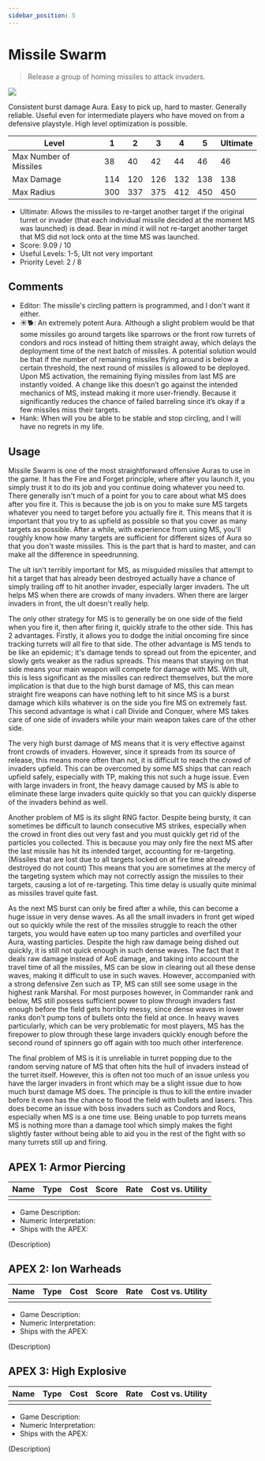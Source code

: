 ```yaml
---
sidebar_position: 5
---
```


# Missile Swarm

> Release a group of homing missiles to attack invaders.

<img src="/terms/ms.png" style={{zoom:1.25}}/>

Consistent burst damage Aura. Easy to pick up, hard to master. Generally reliable. Useful even for intermediate players who have moved on from a defensive playstyle. High level optimization is possible.

| Level                  | 1    | 2    | 3    | 4    | 5    | Ultimate |
| ---------------------- | ---- | ---- | ---- | ---- | ---- | -------- |
| Max Number of Missiles | 38   | 40   | 42   | 44   | 46   | 46       |
| Max Damage             | 114  | 120  | 126  | 132  | 138  | 138      |
| Max Radius             | 300  | 337  | 375  | 412  | 450  | 450      |

- Ultimate: Allows the missiles to re-target another target if the original turret or invader (that each individual missile decided at the moment MS was launched) is dead. Bear in mind it will not re-target another target that MS did not lock onto at the time MS was launched.
- Score: 9.09 / 10
- Useful Levels: 1-5, Ult not very important
- Priority Level: 2 / 8

## Comments

- Editor: The missile's circling pattern is programmed, and I don't want it either.
- ☀🐕: An extremely potent Aura. Although a slight problem would be that some missiles go around targets like sparrows or the front row turrets of condors and rocs instead of hitting them straight away, which delays the deployment time of the next batch of missiles. A potential solution would be that if the number of remaining missiles flying around is below a certain threshold, the next round of missiles is allowed to be deployed. Upon MS activation, the remaining flying missiles from last MS are instantly voided. A change like this doesn’t go against the intended mechanics of MS, instead making it more user-friendly. Because it significantly reduces the chance of failed barreling since it’s okay if a few missiles miss their targets.
- Hank: When will you be able to be stable and stop circling, and I will have no regrets in my life.

## Usage

Missile Swarm is one of the most straightforward offensive Auras to use in the game. It has the Fire and Forget principle, where after you launch it, you simply trust it to do its job and you continue doing whatever you need to. There generally isn't much of a point for you to care about what MS does after you fire it. This is because the job is on you to make sure MS targets whatever you need to target before you actually fire it. This means that it is important that you try to as upfield as possible so that you cover as many targets as possible. After a while, with experience from using MS, you'll roughly know how many targets are sufficient for different sizes of Aura so that you don't waste missiles. This is the part that is hard to master, and can make all the difference in speedrunning.

The ult isn't terribly important for MS, as misguided missiles that attempt to hit a target that has already been destroyed actually have a chance of simply trailing off to hit another invader, especially larger invaders. The ult helps MS when there are crowds of many invaders. When there are larger invaders in front, the ult doesn't really help.

The only other strategy for MS is to generally be on one side of the field when you fire it, then after firing it, quickly strafe to the other side. This has 2 advantages. Firstly, it allows you to dodge the initial oncoming fire since tracking turrets will all fire to that side. The other advantage is MS tends to be like an epidemic; it's damage tends to spread out from the epicenter, and slowly gets weaker as the radius spreads. This means that staying on that side means your main weapon will compete for damage with MS. With ult, this is less significant as the missiles can redirect themselves, but the more implication is that due to the high burst damage of MS, this can mean straight fire weapons can have nothing left to hit since MS is a burst damage which kills whatever is on the side you fire MS on extremely fast. This second advantage is what i call Divide and Conquer, where MS takes care of one side of invaders while your main weapon takes care of the other side.

The very high burst damage of MS means that it is very effective against front crowds of invaders. However, since it spreads from its source of release, this means more often than not, it is difficult to reach the crowd of invaders upfield. This can be overcomed by some MS ships that can reach upfield safely, especially with TP, making this not such a huge issue. Even with large invaders in front, the heavy damage caused by MS is able to eliminate these large invaders quite quickly so that you can quickly disperse of the invaders behind as well.

Another problem of MS is its slight RNG factor. Despite being bursty, it can sometimes be difficult to launch consecutive MS strikes, especially when the crowd in front dies out very fast and you must quickly get rid of the particles you collected. This is because you may only fire the next MS after the last missile has hit its intended target, accounting for re-targeting. (Missiles that are lost due to all targets locked on at fire time already destroyed do not count) This means that you are sometimes at the mercy of the targeting system which may not correctly assign the missiles to their targets, causing a lot of re-targeting. This time delay is usually quite minimal as missiles travel quite fast.

As the next MS burst can only be fired after a while, this can become a huge issue in very dense waves. As all the small invaders in front get wiped out so quickly while the rest of the missiles struggle to reach the other targets, you would have eaten up too many particles and overfilled your Aura, wasting particles. Despite the high raw damage being dished out quickly, it is still not quick enough in such dense waves. The fact that it deals raw damage instead of AoE damage, and taking into account the travel time of all the missiles, MS can be slow in clearing out all these dense waves, making it difficult to use in such waves. However, accompanied with a strong defensive Zen such as TP, MS can still see some usage in the highest rank Marshal. For most purposes however, in Commander rank and below, MS still possess sufficient power to plow through invaders fast enough before the field gets horribly messy, since dense waves in lower ranks don't pump tons of bullets onto the field at once. In heavy waves particularly, which can be very problematic for most players, MS has the firepower to plow through these large invaders quickly enough before the second round of spinners go off again with too much other interference.

The final problem of MS is it is unreliable in turret popping due to the random serving nature of MS that often hits the hull of invaders instead of the turret itself. However, this is often not too much of an issue unless you have the larger invaders in front which may be a slight issue due to how much burst damage MS does. The principle is thus to kill the entire invader before it even has the chance to flood the field with bullets and lasers. This does become an issue with boss invaders such as Condors and Rocs, especially when MS is a one time use. Being unable to pop turrets means MS is nothing more than a damage tool which simply makes the fight slightly faster without being able to aid you in the rest of the fight with so many turrets still up and firing.

## APEX 1: Armor Piercing

| Name | Type | Cost | Score | Rate | Cost vs. Utility |
| ---- | ---- | ---- | ----- | ---- | ---------------- |
|      |      |      |       |      |                  |

- Game Description:
- Numeric Interpretation:
- Ships with the APEX:

(Description)

## APEX 2: Ion Warheads

| Name | Type | Cost | Score | Rate | Cost vs. Utility |
| ---- | ---- | ---- | ----- | ---- | ---------------- |
|      |      |      |       |      |                  |

- Game Description:
- Numeric Interpretation:
- Ships with the APEX:

(Description)

## APEX 3: High Explosive

| Name | Type | Cost | Score | Rate | Cost vs. Utility |
| ---- | ---- | ---- | ----- | ---- | ---------------- |
|      |      |      |       |      |                  |

- Game Description:
- Numeric Interpretation:
- Ships with the APEX:

(Description)

